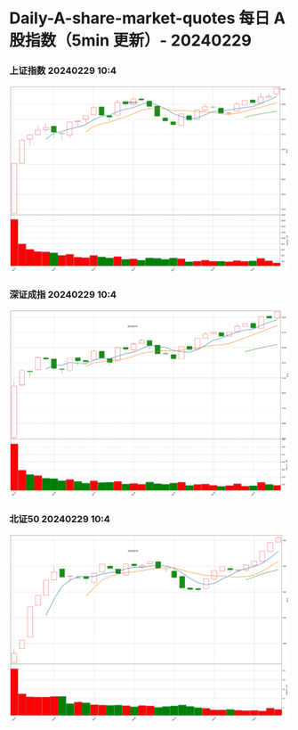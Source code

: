 
# Daily-A-share-market-quotes 每日 A 股指数（5min 更新）- 20240229

### 上证指数 20240229 10:4
![](./fig/2024/2/20240229-sh000001.png)

### 深证成指 20240229 10:4
![](./fig/2024/2/20240229-sz399001.png)

### 北证50 20240229 10:4
![](./fig/2024/2/20240229-bj899050.png)
